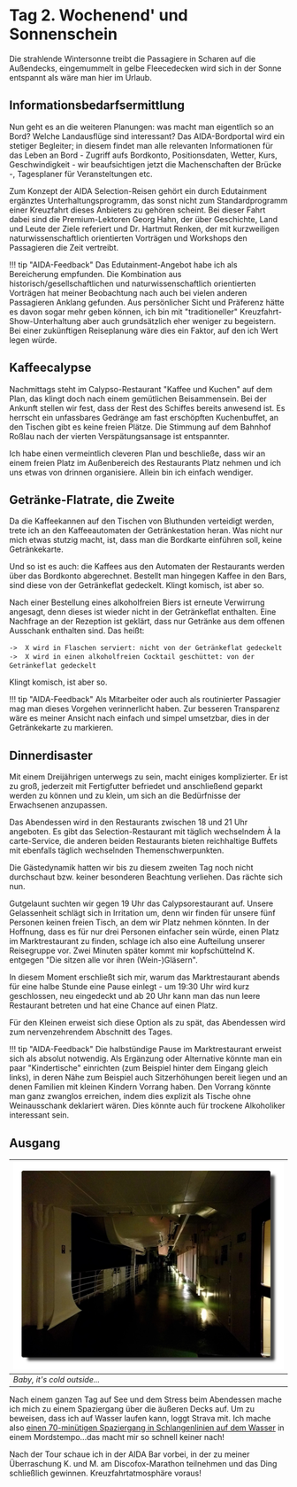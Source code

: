 <!--
.. title: Love Boat - The Real Story. Das Boot
.. slug: norge02
.. date: 2019-03-13 21:32:32 UTC+01:00
.. tags: norwegen,norway,kreuzfahrt,cruise
.. category: unterwegs
.. link: 
.. description: 
.. type: text
-->

# Tag 2. Wochenend' und Sonnenschein

Die strahlende Wintersonne treibt die Passagiere in Scharen auf die Außendecks, eingemummelt in gelbe Fleecedecken wird sich in der Sonne entspannt als wäre man hier im Urlaub.

## Informationsbedarfsermittlung

Nun geht es an die weiteren Planungen: was macht man eigentlich so an Bord? Welche Landausflüge sind interessant? Das AIDA-Bordportal wird ein stetiger Begleiter; in diesem findet man alle relevanten Informationen für das Leben an Bord - Zugriff aufs Bordkonto, Positionsdaten, Wetter, Kurs, Geschwindigkeit - wir beaufsichtigen jetzt die Machenschaften der Brücke -, Tagesplaner für Veransteltungen etc.

Zum Konzept der AIDA Selection-Reisen gehört ein durch Edutainment ergänztes Unterhaltungsprogramm, das sonst nicht zum Standardprogramm einer Kreuzfahrt dieses Anbieters zu gehören scheint. Bei dieser Fahrt dabei sind die Premium-Lektoren Georg Hahn, der über Geschichte, Land und Leute der Ziele referiert und Dr. Hartmut Renken, der mit kurzweiligen naturwissenschaftlich orientierten Vorträgen und Workshops den Passagieren die Zeit vertreibt.

!!! tip "AIDA-Feedback"
    Das Edutainment-Angebot habe ich als Bereicherung empfunden. Die Kombination aus historisch/gesellschaftlichen und naturwissenschaftlich orientierten Vorträgen hat meiner Beobachtung nach auch bei vielen anderen Passagieren Anklang gefunden. Aus persönlicher Sicht und Präferenz hätte es davon sogar mehr geben können, ich bin mit "traditioneller" Kreuzfahrt-Show-Unterhaltung aber auch grundsätzlich eher weniger zu begeistern. Bei einer zukünftigen Reiseplanung wäre dies ein Faktor, auf den ich Wert legen würde.

## Kaffeecalypse

Nachmittags steht im Calypso-Restaurant "Kaffee und Kuchen" auf dem Plan, das klingt doch nach einem gemütlichen Beisammensein. Bei der Ankunft stellen wir fest, dass der Rest des Schiffes bereits anwesend ist. Es herrscht ein unfassbares Gedränge am fast erschöpften Kuchenbuffet, an den Tischen gibt es keine freien Plätze. Die Stimmung auf dem Bahnhof Roßlau nach der vierten Verspätungsansage ist entspannter.

Ich habe einen vermeintlich cleveren Plan und beschließe, dass wir an einem freien Platz im Außenbereich des Restaurants Platz nehmen und ich uns etwas von drinnen organisiere. Allein bin ich einfach wendiger.

## Getränke-Flatrate, die Zweite

Da die Kaffeekannen auf den Tischen von Bluthunden verteidigt werden, trete ich an den Kaffeeautomaten der Getränkestation heran. Was nicht nur mich etwas stutzig macht, ist, dass man die Bordkarte einführen soll, keine Getränkekarte.

Und so ist es auch: die Kaffees aus den Automaten der Restaurants werden über das Bordkonto abgerechnet. Bestellt man hingegen Kaffee in den Bars, sind diese von der Getränkeflat gedeckelt. Klingt komisch, ist aber so.

Nach einer Bestellung eines alkoholfreien Biers ist erneute Verwirrung angesagt, denn dieses ist wieder nicht in der Getränkeflat enthalten. Eine Nachfrage an der Rezeption ist geklärt, dass nur Getränke aus dem offenen Ausschank enthalten sind. Das heißt:

    ->  X wird in Flaschen serviert: nicht von der Getränkeflat gedeckelt
    ->  X wird in einen alkoholfreien Cocktail geschüttet: von der Getränkeflat gedeckelt

Klingt komisch, ist aber so.

!!! tip "AIDA-Feedback"
    Als Mitarbeiter oder auch als routinierter Passagier mag man dieses Vorgehen verinnerlicht haben. Zur besseren Transparenz wäre es meiner Ansicht nach einfach und simpel umsetzbar, dies in der Getränkekarte zu markieren.

## Dinnerdisaster

Mit einem Dreijährigen unterwegs zu sein, macht einiges komplizierter. Er ist zu groß, jederzeit mit Fertigfutter befriedet und anschließend geparkt werden zu können und zu klein, um sich an die Bedürfnisse der Erwachsenen anzupassen.

Das Abendessen wird in den Restaurants zwischen 18 und 21 Uhr angeboten. Es gibt das Selection-Restaurant mit täglich wechselndem À la carte-Service, die anderen beiden Restaurants bieten reichhaltige Buffets mit ebenfalls täglich wechselnden Themenschwerpunkten.

Die Gästedynamik hatten wir bis zu diesem zweiten Tag noch nicht durchschaut bzw. keiner besonderen Beachtung verliehen. Das rächte sich nun.

Gutgelaunt suchten wir gegen 19 Uhr das Calypsorestaurant auf. Unsere Gelassenheit schlägt sich in Irritation um, denn wir finden für unsere fünf Personen keinen freien Tisch, an dem wir Platz nehmen könnten. In der Hoffnung, dass es für nur drei Personen einfacher sein würde, einen Platz im Marktrestaurant zu finden, schlage ich also eine Aufteilung unserer Reisegruppe vor. Zwei Minuten später kommt mir kopfschüttelnd K. entgegen "Die sitzen alle vor ihren (Wein-)Gläsern".

In diesem Moment erschließt sich mir, warum das Marktrestaurant abends für eine halbe Stunde eine Pause einlegt - um 19:30 Uhr wird kurz geschlossen, neu eingedeckt und ab 20 Uhr kann man das nun leere Restaurant betreten und hat eine Chance auf einen Platz.

Für den Kleinen erweist sich diese Option als zu spät, das Abendessen wird zum nervenzehrendem Abschnitt des Tages.

!!! tip "AIDA-Feedback"
    Die halbstündige Pause im Marktrestaurant erweist sich als absolut notwendig. Als Ergänzung oder Alternative könnte man ein paar "Kindertische" einrichten (zum Beispiel hinter dem Eingang gleich links), in deren Nähe zum Beispiel auch Sitzerhöhungen bereit liegen und an denen Familien mit kleinen Kindern Vorrang haben. Den Vorrang könnte man ganz zwanglos erreichen, indem dies explizit als Tische ohne Weinausschank deklariert wären. Dies könnte auch für trockene Alkoholiker interessant sein.

## Ausgang

| ![](../../images/norge2019/07.png) |
| --- |
| *Baby, it's cold outside...* |

Nach einem ganzen Tag auf See und dem Stress beim Abendessen mache ich mich zu einem Spaziergang über die äußeren Decks auf. Um zu beweisen, dass ich auf Wasser laufen kann, loggt Strava mit. Ich mache also [einen 70-minütigen Spaziergang in Schlangenlinien auf dem Wasser](https://www.strava.com/activities/2157905090) in einem Mordstempo...das macht mir so schnell keiner nach!

Nach der Tour schaue ich in der AIDA Bar vorbei, in der zu meiner Überraschung K. und M. am Discofox-Marathon teilnehmen und das Ding schließlich gewinnen. Kreuzfahrtatmosphäre voraus!

